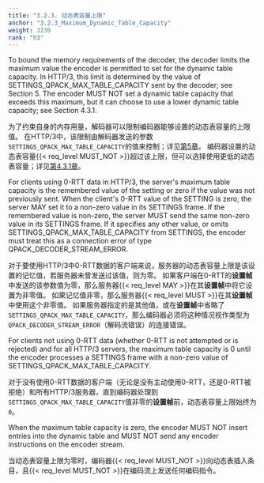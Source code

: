 ```yaml
---
title: "3.2.3. 动态表容量上限"
anchor: "3.2.3_Maximum_Dynamic_Table_Capacity"
weight: 3230
rank: "h3"
---
```


To bound the memory requirements of the decoder, the decoder limits the maximum value the encoder is permitted to set for the dynamic table capacity. In HTTP/3, this limit is determined by the value of SETTINGS_QPACK_MAX_TABLE_CAPACITY sent by the decoder; see Section 5. The encoder MUST NOT set a dynamic table capacity that exceeds this maximum, but it can choose to use a lower dynamic table capacity; see Section 4.3.1.

为了约束自身的内存用量，解码器可以限制编码器能够设置的动态表容量的上限值。
在HTTP/3中，该限制由解码器发送的参数`SETTINGS_QPACK_MAX_TABLE_CAPACITY`的值来控制；详见[第5章](#5_Configuration)。
编码器设置的动态表容量{{< req_level MUST_NOT >}}超过该上限，但可以选择使用更低的动态表容量；详见[第4.3.1章](#4.3.1_Set_Dynamic_Table_Capacity)。

For clients using 0-RTT data in HTTP/3, the server's maximum table capacity is the remembered value of the setting or zero if the value was not previously sent. When the client's 0-RTT value of the SETTING is zero, the server MAY set it to a non-zero value in its SETTINGS frame. If the remembered value is non-zero, the server MUST send the same non-zero value in its SETTINGS frame. If it specifies any other value, or omits SETTINGS_QPACK_MAX_TABLE_CAPACITY from SETTINGS, the encoder must treat this as a connection error of type QPACK_DECODER_STREAM_ERROR.

对于要使用HTTP/3中0-RTT数据的客户端来说，服务器的动态表容量上限是该设置的记忆值，若服务器未曾发送过该值，则为零。
如果客户端在0-RTT的**设置帧**中发送的该参数值为零，那么服务器{{< req_level MAY >}}在其**设置帧**中将它设置为非零值。
如果记忆值非零，那么服务器{{< req_level MUST >}}在其**设置帧**中使用这个非零值。
如果服务器指定的是其他值，或在**设置帧**中省略了`SETTINGS_QPACK_MAX_TABLE_CAPACITY`，那么编码器必须将这种情况视作类型为`QPACK_DECODER_STREAM_ERROR`（解码流错误）的连接错误。

For clients not using 0-RTT data (whether 0-RTT is not attempted or is rejected) and for all HTTP/3 servers, the maximum table capacity is 0 until the encoder processes a SETTINGS frame with a non-zero value of SETTINGS_QPACK_MAX_TABLE_CAPACITY.

对于没有使用0-RTT数据的客户端（无论是没有主动使用0-RTT，还是0-RTT被拒绝）和所有HTTP/3服务器，直到编码器处理到`SETTINGS_QPACK_MAX_TABLE_CAPACITY`值非零的**设置帧**前，动态表容量上限始终为`0`。

When the maximum table capacity is zero, the encoder MUST NOT insert entries into the dynamic table and MUST NOT send any encoder instructions on the encoder stream.

当动态表容量上限为零时，编码器{{< req_level MUST_NOT >}}向动态表插入条目，且{{< req_level MUST_NOT >}}在编码流上发送任何编码指令。
